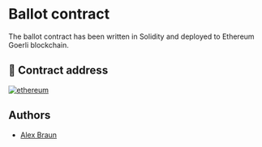 # Ballot contract 

The ballot contract has been written in Solidity and deployed to Ethereum Goerli blockchain.

## 🔗 Contract address

[![ethereum](https://img.shields.io/badge/Contract_address-1DA1F2?style=for-the-badge&logo=ethereum&logoColor=white)](https://goerli.etherscan.io/address/0xf27b9c47892bd7ed6b9cd936bb3f8bac4de2292f)

## Authors

- [Alex Braun](https://github.com/Braun-Alex)
